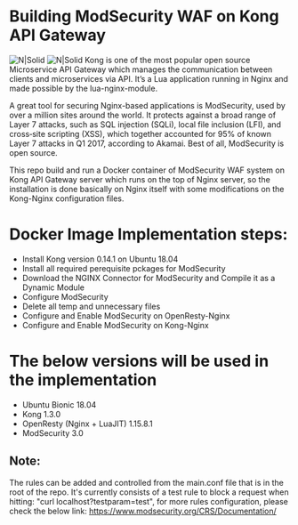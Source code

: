# Building ModSecurity WAF on Kong API Gateway

![N|Solid](https://konghq.com/wp-content/uploads/2017/09/kong-logo.png) ![N|Solid](https://encrypted-tbn0.gstatic.com/images?q=tbn:ANd9GcRftH-Nof5iVPEDTeul5tZLUWBo5ALCkx3Fbe1kUjc-rJtSMtRk&s)
Kong is one of the most popular open source Microservice API Gateway which manages the communication between clients and microservices via API. It’s a Lua application running in Nginx and made possible by the lua-nginx-module.

A great tool for securing Nginx-based applications is ModSecurity, used by over a million sites around the world. It protects against a broad range of Layer 7 attacks, such as SQL injection (SQLi), local file inclusion (LFI), and cross‑site scripting (XSS), which together accounted for 95% of known Layer 7 attacks in Q1 2017, according to Akamai. Best of all, ModSecurity is open source.

This repo build and run a Docker container of ModSecurity WAF system on Kong API Gateway server which runs on the top of Nginx server, so the installation is done basically on Nginx itself with some modifications on the Kong-Nginx configuration files. 


# Docker Image Implementation steps:
 - Install Kong version 0.14.1 on Ubuntu 18.04
 - Install all required perequisite pckages for ModSecurity
 - Download the NGINX Connector for ModSecurity and Compile it as a Dynamic Module
 - Configure ModSecurity
 - Delete all temp and unnecessary files
 - Configure and Enable ModSecurity on OpenResty-Nginx
 - Configure and Enable ModSecurity on Kong-Nginx

# The below versions will be used in the implementation
 - Ubuntu Bionic 18.04
 - Kong 1.3.0
 - OpenResty (Nginx + LuaJIT) 1.15.8.1
 - ModSecurity 3.0

## Note:
The rules can be added and controlled from the main.conf file that is in the root of the repo. It's currently consists of a test rule to block a request when hitting: "curl localhost?testparam=test", for more rules configuration, please check the below link:
https://www.modsecurity.org/CRS/Documentation/